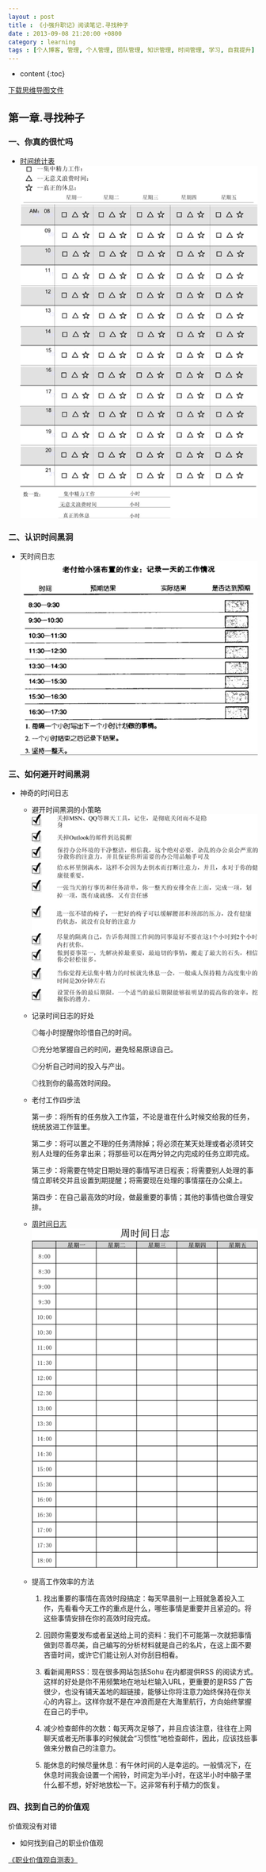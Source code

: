 ```yaml
---
layout : post
title : 《小强升职记》阅读笔记.寻找种子
date : 2013-09-08 21:20:00 +0800
category : learning
tags : [个人博客, 管理, 个人管理, 团队管理, 知识管理, 时间管理, 学习, 自我提升]
---
```


* content
{:toc}


[下载思维导图文件](https://docs.google.com/file/d/0B7UFT4BR96esV01TeXl3ODRXWkk/edit?usp=sharing)

## 第一章.寻找种子


### 一、你真的很忙吗

- [时间统计表](https://docs.google.com/file/d/0B7UFT4BR96esLVdYdG1rTVdGVlE/edit?usp=sharing)
![](/blogImages/20130908First-readingNote-about-Xiaoqiang-promoted-biography/cyDig.jpg "时间日志比例（统计表）")

### 二、认识时间黑洞

- 天时间日志
![](/blogImages/20130908First-readingNote-about-Xiaoqiang-promoted-biography/12ib8I.jpg "天时间日志")

### 三、如何避开时间黑洞

- 神奇的时间日志

    - 避开时间黑洞的小策略
![](/blogImages/20130908First-readingNote-about-Xiaoqiang-promoted-biography/8eF4m.jpg "避开时间黑洞的小策略")

    - 记录时间日志的好处

		◎每小时提醒你珍惜自己的时间。

		◎充分地掌握自己的时间，避免轻易原谅自己。

		◎分析自己时间的投入与产出。

		◎找到你的最高效时间段。

	- 老付工作四步法

		第一步：将所有的任务放入工作篮，不论是谁在什么时候交给我的任务，统统放进工作篮里。

		第二步：将可以置之不理的任务清除掉；将必须在某天处理或者必须转交别人处理的任务拿出来；将那些可以在两分钟之内完成的任务立即完成。

		第三步：将需要在特定日期处理的事情写进日程表；将需要别人处理的事情立即转交并且设置到期提醒；将需要现在处理的事情摆在办公桌上。

		第四步：在自己最高效的时段，做最重要的事情；其他的事情也做合理安排。

	- [周时间日志](https://docs.google.com/file/d/0B7UFT4BR96esWmxRdTlBN05jM1E/edit?usp=sharing)
![](/blogImages/20130908First-readingNote-about-Xiaoqiang-promoted-biography/pFHG6.jpg "周时间日志")
	- 提高工作效率的方法

        1. 找出重要的事情在高效时段搞定：每天早晨别一上班就急着投入工作，先看看今天工作的重点是什么，哪些事情是重要并且紧迫的。将这些事情安排在你的高效时段完成。

        2. 回顾你需要发布或者呈送给上司的资料：我们不可能第一次就把事情做到尽善尽美，自己编写的分析材料就是自己的名片，在这上面不要吝啬时间，或许它们能让别人对你刮目相看。

        3. 看新闻用RSS：现在很多网站包括Sohu 在内都提供RSS 的阅读方式。这样的好处是你不用频繁地在地址栏输入URL，更重要的是RSS 广告很少，也没有铺天盖地的超链接，能够让你将注意力始终保持在你关心的内容上。这样你就不是在冲浪而是在大海里航行，方向始终掌握在自己的手中。

        4. 减少检查邮件的次数：每天两次足够了，并且应该注意，往往在上网聊天或者无所事事的时候就会“习惯性”地检查邮件，因此，应该找些事做来分散自己的注意力。

        5. 能休息的时候尽量休息：有午休时间的人是幸运的。一般情况下，在休息时间我会设置一个闹铃，时间定为半小时，在这半小时中脑子里什么都不想，好好地放松一下。这非常有利于精力的恢复。

### 四、找到自己的价值观

价值观没有对错

- 如何找到自己的职业价值观

[《职业价值观自测表》](https://docs.google.com/file/d/0B7UFT4BR96esYVRqd0w0VUhhT3c/edit?usp=sharing)